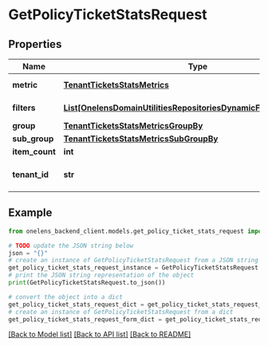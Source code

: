# GetPolicyTicketStatsRequest


## Properties

Name | Type | Description | Notes
------------ | ------------- | ------------- | -------------
**metric** | [**TenantTicketsStatsMetrics**](TenantTicketsStatsMetrics.md) | Metric to be fetched | 
**filters** | [**List[OnelensDomainUtilitiesRepositoriesDynamicFiltersFilterCriteria]**](OnelensDomainUtilitiesRepositoriesDynamicFiltersFilterCriteria.md) | Filters to be applied | 
**group** | [**TenantTicketsStatsMetricsGroupBy**](TenantTicketsStatsMetricsGroupBy.md) |  | [optional] 
**sub_group** | [**TenantTicketsStatsMetricsSubGroupBy**](TenantTicketsStatsMetricsSubGroupBy.md) |  | [optional] 
**item_count** | **int** |  | [optional] 
**tenant_id** | **str** | The unique identifier of the tenant | 

## Example

```python
from onelens_backend_client.models.get_policy_ticket_stats_request import GetPolicyTicketStatsRequest

# TODO update the JSON string below
json = "{}"
# create an instance of GetPolicyTicketStatsRequest from a JSON string
get_policy_ticket_stats_request_instance = GetPolicyTicketStatsRequest.from_json(json)
# print the JSON string representation of the object
print(GetPolicyTicketStatsRequest.to_json())

# convert the object into a dict
get_policy_ticket_stats_request_dict = get_policy_ticket_stats_request_instance.to_dict()
# create an instance of GetPolicyTicketStatsRequest from a dict
get_policy_ticket_stats_request_form_dict = get_policy_ticket_stats_request.from_dict(get_policy_ticket_stats_request_dict)
```
[[Back to Model list]](../README.md#documentation-for-models) [[Back to API list]](../README.md#documentation-for-api-endpoints) [[Back to README]](../README.md)


